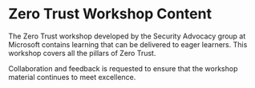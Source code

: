 # Zero Trust Workshop Content

The Zero Trust workshop developed by the Security Advocacy group at Microsoft contains learning that can be delivered to eager learners. This workshop covers all the pillars of Zero Trust.

Collaboration and feedback is requested to ensure that the workshop material continues to meet excellence.
